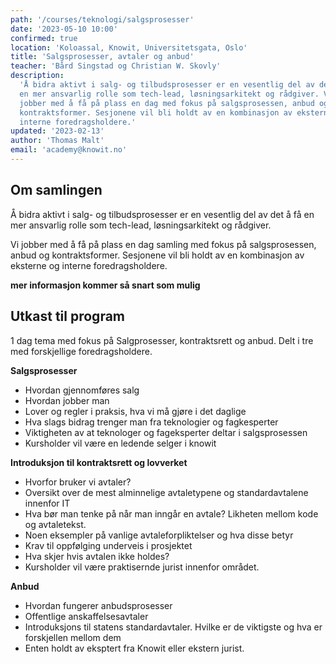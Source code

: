 ```yaml
---
path: '/courses/teknologi/salgsprosesser'
date: '2023-05-10 10:00'
confirmed: true
location: 'Koloassal, Knowit, Universitetsgata, Oslo'
title: 'Salgsprosesser, avtaler og anbud'
teacher: 'Bård Singstad og Christian W. Skovly'
description:
  'Å bidra aktivt i salg- og tilbudsprosesser er en vesentlig del av det å få
  en mer ansvarlig rolle som tech-lead, løsningsarkitekt og rådgiver. Vi
  jobber med å få på plass en dag med fokus på salgsprosessen, anbud og
  kontraktsformer. Sesjonene vil bli holdt av en kombinasjon av eksterne og
  interne foredragsholdere.'
updated: '2023-02-13'
author: 'Thomas Malt'
email: 'academy@knowit.no'
---
```


## Om samlingen

Å bidra aktivt i salg- og tilbudsprosesser er en vesentlig del av det å få en
mer ansvarlig rolle som tech-lead, løsningsarkitekt og rådgiver.

Vi jobber med å få på plass en dag samling med fokus på salgsprosessen, anbud
og kontraktsformer. Sesjonene vil bli holdt av en kombinasjon av eksterne og
interne foredragsholdere.

**mer informasjon kommer så snart som mulig**

## Utkast til program

1 dag tema med fokus på Salgprosesser, kontraktsrett og anbud. Delt i tre med
forskjellige foredragsholdere.

**Salgsprosesser**

- Hvordan gjennomføres salg
- Hvordan jobber man
- Lover og regler i praksis, hva vi må gjøre i det daglige
- Hva slags bidrag trenger man fra teknologier og fagkesperter
- Viktigheten av at teknologer og fageksperter deltar i salgsprosessen
- Kursholder vil være en ledende selger i knowit

**Introduksjon til kontraktsrett og lovverket**

- Hvorfor bruker vi avtaler?
- Oversikt over de mest alminnelige avtaletypene og standardavtalene innenfor
  IT
- Hva bør man tenke på når man inngår en avtale? Likheten mellom kode og
  avtaletekst.
- Noen eksempler på vanlige avtaleforpliktelser og hva disse betyr
- Krav til oppfølging underveis i prosjektet
- Hva skjer hvis avtalen ikke holdes?
- Kursholder vil være praktisernde jurist innenfor området.

**Anbud**

- Hvordan fungerer anbudsprosesser
- Offentlige anskaffelsesavtaler
- Introduksjons til statens standardavtaler. Hvilke er de viktigste og hva er
  forskjellen mellom dem
- Enten holdt av eksptert fra Knowit eller ekstern jurist.
